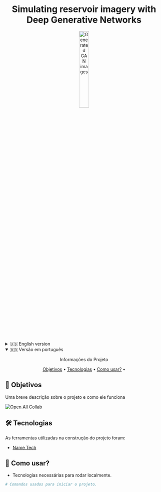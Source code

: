 <h1 align="center">
    Simulating reservoir imagery with Deep Generative Networks 
</h1>


<a href="video_geradas.mp4" title="Generated GAN images">
  <p align="center">
    <img width="25%" src="MPS_DCGAN.gif" alt="Generated GAN images"/>
  </p>
</a>

<details>
  <summary>🇺🇸 English version</summary>

  <p align="center"> Project information</p>

  <p align="center">
  <a href="#objective">Objective</a> •
  <a href="#technologies">Technologies</a> •
  <a href="#usage">Usage</a> •
  </p>

  <h2 id="objective" > 🎯 Objectives </h2>

  A brief description about the project and how the project works
  
  [![Open All Collab](https://colab.research.google.com/assets/colab-badge.svg)](https://colab.research.google.com/drive/17vhX5Gv5y1oo4TV7C7Ji07KNxSr4lCqY#scrollTo=6Ef1Lgz58JeW)


  <h2 id="technologies"> 🛠 Technologies </h2>

  The tools used in the construction of the project were:

  - [Name Tech](UrlForTheTech)

  <h2 id="usage" > 👷 Usage </h2>

  - Technologies needed to run locally.

  ```bash
  # Commands used to start the project.
  ```

</details>

<details open>
  <summary>🇧🇷 Versão em português</summary>

  <p align="center"> Informações do Projeto </p>

  <p align="center">
  <a href="#objetivos">Objetivos</a> •
  <a href="#tecnologia">Tecnologias</a> •
  <a href="#usos">Como usar?</a> •
  </p>

  <h2 id="objetivos" > 🎯 Objetivos </h2>

  Uma breve descrição sobre o projeto e como ele funciona
  
  [![Open All Collab](https://colab.research.google.com/assets/colab-badge.svg)](https://colab.research.google.com/drive/17vhX5Gv5y1oo4TV7C7Ji07KNxSr4lCqY#scrollTo=6Ef1Lgz58JeW)


  <h2 id="tecnologia"> 🛠 Tecnologias </h2>

  As ferramentas utilizadas na construção do projeto foram:

  - [Name Tech](UrlForTheTech)

  <h2 id="usos" > 👷 Como usar? </h2>

  - Tecnologias necessárias para rodar localmente.

  ```bash
  # Comandos usados para iniciar o projeto.
  ```
</details>
